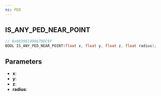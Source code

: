 ```yaml
---
ns: PED
---
```

## IS_ANY_PED_NEAR_POINT

```c
// 0x083961498679DC9F
BOOL IS_ANY_PED_NEAR_POINT(float x, float y, float z, float radius);
```

## Parameters
* **x**:
* **y**:
* **z**:
* **radius**:

